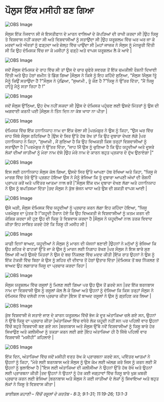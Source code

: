 # ਪੌਲੁਸ ਇੱਕ  ਮਸੀਹੀ ਬਣ ਗਿਆ

![OBS Image](https://cdn.door43.org/obs/jpg/360px/obs-en-46-01.jpg)

ਸੌਲੁਸ ਇੱਕ  ਨੌਜਵਾਨ ਸੀ ਜੋ ਇਸਤੀਫਾਨ ਦੇ ਮਾਰਨ ਵਾਲਿਆਂ ਦੇ ਕੱਪੜਿਆਂ ਦੀ ਰਾਖੀ ਕਰਦਾ ਸੀ |ਉਹ ਯਿਸੂ ਤੇ ਵਿਸ਼ਵਾਸ ਨਹੀਂ ਕਰਦਾ ਸੀ ਅਤੇ ਵਿਸ਼ਵਾਸੀਆਂ ਨੂੰ ਸਤਾਉਂਦਾ ਸੀ |ਉਹ ਯਰੂਸ਼ਲਮ ਵਿੱਚ  ਘਰ ਘਰ ਜਾ ਕੇ ਮਰਦਾਂ ਅਤੇ ਔਰਤਾਂ ਨੂੰ ਫੜ੍ਹਦਾ ਅਤੇ ਜ਼ੇਲ੍ਹ   ਵਿੱਚ  ਪਾਉਂਦਾ ਸੀ |ਮਹਾਂ ਜਾਜ਼ਕ  ਨੇ ਸੌਲੁਸ ਨੂੰ ਮੰਨਜ਼ੂਰੀ ਦਿੱਤੀ ਸੀ ਕਿ ਉਹ ਦੰਮਿਸਕ  ਵਿੱਚ  ਜਾ ਕੇ ਮਸੀਹਾਂ ਨੂੰ ਫੜ੍ਹੇ ਅਤੇ ਵਾਪਸ ਯਰੂਸ਼ਲਮ ਲੈ ਕੇ ਆਵੇ |

![OBS Image](https://cdn.door43.org/obs/jpg/360px/obs-en-46-02.jpg)

ਜਦੋਂ ਸੌਲੁਸ ਦੰਮਿਸਕ  ਦੇ ਰਾਹ ਵਿੱਚ  ਸੀ ਤਾਂ ਉਸ ਦੇ ਚਾਰ ਚੁਫੇਰੇ ਸਵਰਗ ਤੋਂ ਇੱਕ ਚਮਕੀਲੀ ਰੌਸ਼ਨੀ ਦਿਖਾਈ ਦਿੱਤੀ ਅਤੇ ਉਹ ਹੇਠਾਂ ਜ਼ਮੀਨ ਤੇ ਡਿੱਗ ਗਿਆ |ਸੌਲੁਸ ਨੇ ਕਿਸੇ ਨੂੰ ਇਹ ਕਹਿੰਦੇ ਸੁਣਿਆ, “ਸੌਲੁਸ !ਸੌਲੁਸ !ਤੂੰ ਮੈਨੂੰ ਕਿਉਂ ਸਤਾਉਂਦਾ ਹੈਂ ?”ਸੌਲੁਸ ਨੇ ਪੁੱਛਿਆ, “ਸੁਆਮੀ , ਤੂੰ ਕੌਣ ਹੈ ?”ਯਿਸੂ ਨੇ ਉੱਤਰ ਦਿੱਤਾ, “ਮੈਂ ਯਿਸੂ ਹਾਂ|ਤੂੰ ਮੈਨੂੰ ਸਤਾ ਰਿਹਾ ਹੈ !”

![OBS Image](https://cdn.door43.org/obs/jpg/360px/obs-en-46-03.jpg)

ਜਦੋਂ ਸੌਲੁਸ ਉੱਠਿਆ, ਉਹ ਦੇਖ ਨਹੀਂ ਸਕਦਾ ਸੀ |ਉਸ ਦੇ ਦੰਮਿਸਕ ਪਹੁੰਚਣ ਲਈ ਉਸਦੇ ਮਿੱਤਰਾਂ ਨੂੰ ਉਸ ਦੀ ਅਗਵਾਈ ਕਰਨੀ ਪਈ |ਸੌਲੁਸ ਨੇ ਤਿੰਨ ਦਿਨ ਨਾ ਕੱਝ ਖਾਧਾ ਨਾ ਪੀਤਾ |

![OBS Image](https://cdn.door43.org/obs/jpg/360px/obs-en-46-04.jpg)

ਦੰਮਿਸਕ ਵਿੱਚ ਇੱਕ ਹਨਾਨਿਯਾਹ  ਨਾਮ ਦਾ ਇੱਕ ਚੇਲਾ ਸੀ |ਪਰਮੇਸ਼ੁਰ  ਨੇ ਉਸ ਨੂੰ ਕਿਹਾ, “ਉਸ ਘਰ ਵਿੱਚ ਜਾਹ ਜਿੱਥੇ ਸੌਲੁਸ ਠਹਿਰਿਆ ਹੈ |ਉਸ ਦੇ ਸਿਰ ਉੱਤੇ ਹੱਥ ਰੱਖ ਤਾਂ ਕਿ ਉਹ ਦੁਬਾਰਾ ਦੇਖਣ ਲੱਗੇ |ਪਰ ਹਨਾਨਿਯਾਹ  ਨੇ ਕਿਹਾ, “ਸੁਆਮੀ , ਮੈਂ ਸੁਣਿਆ ਹੈ ਕਿ ਉਹ ਵਿਅਕਤੀ ਕਿਸ ਤਰ੍ਹਾਂ ਵਿਸ਼ਵਾਸੀਆਂ ਨੂੰ ਸਤਾਉਂਦਾ ਹੈ |”ਪਰਮੇਸ਼ੁਰ ਨੇ ਉੱਤਰ ਦਿੱਤਾ, “ਜਾਹ !ਮੈਂ ਉਸ ਨੂੰ ਚੁਣਿਆ ਹੈ ਕਿ ਉਹ ਯਹੂਦੀਆਂ ਅਤੇ ਦੂਸਰੇ ਲੋਕਾਂ ਦੀਆਂ ਜਾਤੀਆਂ ਨੂੰ ਮੇਰਾ ਨਾਮ ਦੱਸੇ |ਉਹ ਮੇਰੇ ਨਾਮ ਦੇ ਕਾਰਨ ਬਹੁਤ ਪ੍ਰਕਾਰ ਦੇ ਦੁੱਖ ਉਠਾਏਗਾ |”

![OBS Image](https://cdn.door43.org/obs/jpg/360px/obs-en-46-05.jpg)

ਇਸ ਲਈ ਹਨਾਨਿਯਾਹ  ਸੌਲੁਸ ਕੋਲ ਗਿਆ, ਉਸਦੇ ਸਿਰ ਉੱਤੇ ਆਪਣਾ ਹੱਥ ਰੱਖਿਆ ਅਤੇ ਕਿਹਾ, “ਯਿਸੂ ਜੋ ਮਾਰਗ ਵਿੱਚ  ਤੇਰੇ ਉੱਤੇ ਪ੍ਰਗਟ ਹੋਇਆ ਉਸ ਨੇ ਮੈਨੂੰ ਭੇਜਿਆ ਕਿ ਤੂੰ ਦੁਬਾਰਾ ਆਪਣੀ ਅੱਖਾਂ ਦੀ  ਰੌਸ਼ਨੀ ਪ੍ਰਾਪਤ ਕਰੇਂ ਅਤੇ ਪਵਿੱਤਰ ਆਤਮਾ ਨਾਲ ਭਰੇਂ |”ਸੌਲੁਸ ਇੱਕ  ਦਮ ਦੁਬਾਰਾ ਦੇਖਣ ਲੱਗਾ ਅਤੇ ਹਨਾਨਿਯਾਹ  ਨੇ ਉਸ ਨੂੰ ਬਪਤਿਸਮਾ ਦਿੱਤਾ  |ਤਦ ਸੌਲੁਸ ਨੇ ਕੁੱਝ ਭੋਜਨ ਖਾਧਾ ਅਤੇ ਉਸ ਦੀ ਸ਼ਕਤੀ ਵਾਪਸ ਆਈ |

![OBS Image](https://cdn.door43.org/obs/jpg/360px/obs-en-46-06.jpg)

ਉਸੇ ਘੜੀ, ਸੌਲੁਸ ਦੰਮਿਸਕ ਵਿੱਚ ਯਹੂਦੀਆਂ ਨੂੰ ਪ੍ਰਚਾਰ ਕਰਨ ਲੱਗਾ ਇਹ ਕਹਿੰਦਾ ਹੋਇਆ, “ਯਿਸੂ ਪਰਮੇਸ਼ੁਰ  ਦਾ ਪੁੱਤਰ ਹੈ !”ਯਹੂਦੀ ਹੈਰਾਨ ਹੋਏ ਕਿ ਉਹ ਵਿਅਕਤੀ ਜੋ ਵਿਸ਼ਵਾਸੀਆਂ ਨੂੰ ਖ਼ਤਮ  ਕਰਨ ਦੀ ਕੋਸ਼ਿਸ਼ ਕਰਦਾ ਸੀ ਹੁਣ ਉਹ ਵੀ ਯਿਸੂ ਤੇ ਵਿਸ਼ਵਾਸ ਕਰਦਾ ਹੈ |ਸੌਲੁਸ ਨੇ ਯਹੂਦੀਆਂ ਨਾਲ ਤਰਕ ਵਿਵਾਦ ਕੀਤਾ ਇਹ ਸਾਬਿਤ  ਕਰਦੇ ਹੋਏ ਕਿ ਯਿਸੂ ਹੀ ਮਸੀਹ ਸੀ |

![OBS Image](https://cdn.door43.org/obs/jpg/360px/obs-en-46-07.jpg)

ਕਾਫ਼ੀ ਦਿਨਾਂ ਬਾਅਦ, ਯਹੂਦੀਆਂ ਨੇ ਸੌਲੁਸ ਨੂੰ ਮਾਰਨ ਦੀ ਯੋਜਨਾਂ ਬਣਾਈ |ਉਹਨਾਂ ਨੇ ਮਨੁੱਖਾਂ ਨੂੰ ਭੇਜਿਆ ਕਿ ਉਹ ਸ਼ਹਿਰ ਦੇ ਫਾਟਕਾਂ ਉੱਤੇ ਜਾ ਕੇ ਉਸ ਨੂੰ ਮਾਰਨ ਲਈ ਨਿਗਾਹ ਰੱਖਣ |ਪਰ ਸੌਲੁਸ ਨੇ ਇਸ ਬਾਰੇ ਸੁਣ ਲਿਆ ਸੀ ਅਤੇ ਉਸਦੇ ਮਿੱਤਰਾਂ ਨੇ ਉਸ ਦੇ ਬਚ ਨਿੱਕਲਣ ਵਿੱਚ ਮਦਦ ਕੀਤੀ |ਇੱਕ ਰਾਤ ਉਹਨਾਂ ਨੇ ਉਸ ਨੂੰ ਇੱਕ ਟੋਕਰੀ ਵਿੱਚ  ਬਿਠਾ ਕੇ ਉਸ ਨੂੰ ਸ਼ਹਿਰ ਦੀ ਦੀਵਾਰ ਤੋਂ ਹੇਠਾਂ  ਉਤਾਰ ਦਿੱਤਾ |ਦੰਮਿਸਕ ਤੋਂ ਬਚ ਨਿੱਕਲਣ ਤੋਂ ਬਾਅਦ ਉਹ ਲਗਾਤਾਰ ਯਿਸੂ ਦਾ ਪ੍ਰਚਾਰ ਕਰਦਾ ਰਿਹਾ |

![OBS Image](https://cdn.door43.org/obs/jpg/360px/obs-en-46-08.jpg)

ਸੌਲੁਸ ਯਰੂਸ਼ਲਮ ਵਿੱਚ ਰਸੂਲਾਂ ਨੂੰ ਮਿਲਣ ਲਈ ਗਿਆ ਪਰ ਉਹ ਉਸ ਤੋਂ ਡਰਦੇ ਸਨ |ਤਦ ਇੱਕ ਬਰਨਬਾਸ  ਨਾਮ ਦਾ ਵਿਸ਼ਵਾਸੀ ਉਸ ਨੂੰ ਰਸੂਲਾਂ ਕੋਲ ਲੈ ਕੇ ਗਿਆ ਅਤੇ ਉਹਨਾਂ ਨੂੰ ਦੱਸਿਆ ਕਿ ਕਿਸ ਤਰ੍ਹਾਂ  ਸੌਲੁਸ ਨੇ ਦੰਮਿਸਕ ਵਿੱਚ ਦਲੇਰੀ ਨਾਲ ਪ੍ਰਚਾਰ ਕੀਤਾ |ਇਸ ਤੋਂ ਬਾਅਦ ਰਸੂਲਾਂ ਨੇ ਉਸ ਨੂੰ ਗ੍ਰਹਿਣ ਕਰ ਲਿਆ |

![OBS Image](https://cdn.door43.org/obs/jpg/360px/obs-en-46-09.jpg)

ਕੁੱਝ ਵਿਸ਼ਵਾਸੀ ਜੋ ਸਤਾਏ ਜਾਣ ਦੇ ਕਾਰਨ ਯਰੂਸ਼ਲਮ ਵਿੱਚੋਂ  ਭੱਜ ਕੇ ਦੂਰ ਅੰਤਾਕਿਆ ਚਲੇ ਗਏ ਸਨ, ਉਹਨਾਂ ਨੇ ਉੱਥੇ ਯਿਸੂ ਦਾ ਪ੍ਰਚਾਰ ਕੀਤਾ |ਅੰਤਾਕਿਆ ਵਿੱਚ  ਵਧੇਰੇ ਲੋਕ ਯਹੂਦੀ ਨਹੀਂ ਸਨ ਪਰ ਪਹਿਲੀ ਵਾਰ ਉਹਨਾਂ ਵਿੱਚੋਂ ਬਹੁਤੇ ਵਿਸ਼ਵਾਸੀ ਬਣ ਗਏ ਸਨ |ਬਰਨਬਾਸ ਅਤੇ ਸੌਲੁਸ ਉੱਥੇ ਨਵੇਂ ਵਿਸ਼ਵਾਸੀਆਂ ਨੂੰ ਯਿਸੂ ਬਾਰੇ ਹੋਰ ਸਿਖਾਉਣ ਅਤੇ ਕਲੀਸੀਆ ਨੂੰ ਤਕੜਾ ਕਰਨ ਲਈ ਗਏ |ਇਹ ਅੰਤਾਕਿਆ ਹੀ ਹੈ ਜਿੱਥੇ ਪਹਿਲੀ ਵਾਰ ਵਿਸ਼ਵਾਸੀ “ਮਸੀਹੀ” ਕਹਿਲਾਏ |

![OBS Image](https://cdn.door43.org/obs/jpg/360px/obs-en-46-10.jpg)

ਇੱਕ ਦਿਨ, ਅੰਤਾਕਿਆ ਵਿੱਚ ਜਦੋਂ ਮਸੀਹੀ ਵਰਤ ਰੱਖ ਕੇ ਪ੍ਰਾਰਥਨਾ ਕਰਦੇ ਸਨ, ਪਵਿੱਤਰ ਆਤਮਾਂ ਨੇ ਉਹਨਾਂ ਨੂੰ ਕਿਹਾ, “ਮੇਰੇ ਲਈ ਬਰਨਬਾਸ  ਅਤੇ ਸੌਲੁਸ ਨੂੰ ਉਸ ਕੰਮ ਲਈ ਅੱਲਗ ਕਰੋ ਜਿਸ ਨੂੰ ਕਰਨ ਲਈ ਮੈਂ ਉਹਨਾਂ ਨੂੰ ਬੁਲਾਇਆ ਹੈ |”ਇਸ ਲਈ ਅੰਤਾਕਿਆ ਦੀ ਕਲੀਸੀਆ ਨੇ ਉਹਨਾਂ ਉੱਤੇ ਹੱਥ ਰੱਖੇ ਅਤੇ ਉਹਨਾਂ ਲਈ ਪ੍ਰਾਰਥਨਾ ਕੀਤੀ |ਤਦ ਉਹਨਾਂ ਨੇ ਉਹਨਾਂ ਨੂੰ ਹੋਰ ਕਈ ਜਗ੍ਹਾਵਾਂ  ਵਿੱਚ  ਯਿਸੂ ਬਾਰੇ ਖੁਸ਼ ਖ਼ਬਰੀ  ਪ੍ਰਚਾਰ ਕਰਨ ਲਈ ਭੇਜਿਆ |ਬਰਨਬਾਸ  ਅਤੇ ਸੌਲੁਸ ਨੇ ਕਈ ਜਾਤੀਆਂ ਦੇ ਲੋਕਾਂ ਨੂੰ ਸਿਖਾਇਆ ਅਤੇ ਬਹੁਤ ਲੋਕਾਂ ਨੇ ਯਿਸੂ ਤੇ ਵਿਸ਼ਵਾਸ ਕੀਤਾ |

_ਬਾਈਬਲ ਕਹਾਣੀ – ਵਿੱਚੋਂ ਰਸੂਲਾਂ ਦੇ ਕਰਤੱਬ  - 8:3; 9:1-31; 11:19-26; 13:1-3_